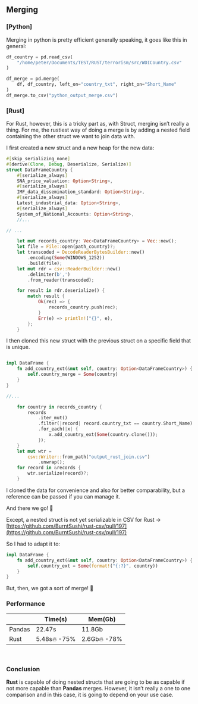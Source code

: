 ## Merging

### \[Python\]

Merging in python is pretty efficient generally speaking, it goes like this in general:

```python
df_country = pd.read_csv(
    "/home/peter/Documents/TEST/RUST/terrorism/src/WDICountry.csv"
)

df_merge = pd.merge(
    df, df_country, left_on="country_txt", right_on="Short_Name"
)
df_merge.to_csv("python_output_merge.csv")
```

### \[Rust\]

For Rust, however, this is a tricky part as, with Struct, merging isn’t really a thing. For me, the rustiest way of doing a merge is by adding a nested field containing the other struct we want to join data with.

I  first created a new struct and a new heap for the new data:

```rust
#[skip_serializing_none]
#[derive(Clone, Debug, Deserialize, Serialize)]
struct DataFrameCountry {
    #[serialize_always]
    SNA_price_valuation: Option<String>,
    #[serialize_always]
    IMF_data_dissemination_standard: Option<String>,
    #[serialize_always]
    Latest_industrial_data: Option<String>,
    #[serialize_always]
    System_of_National_Accounts: Option<String>,
    //...

// ...

    let mut records_country: Vec<DataFrameCountry> = Vec::new();
    let file = File::open(path_country)?;
    let transcoded = DecodeReaderBytesBuilder::new()
        .encoding(Some(WINDOWS_1252))
        .build(file);
    let mut rdr = csv::ReaderBuilder::new()
        .delimiter(b',')
        .from_reader(transcoded); 

    for result in rdr.deserialize() {
        match result {
            Ok(rec) => {
                records_country.push(rec);
            }
            Err(e) => println!("{}", e),
        };
    }
```

I then cloned this new struct with the previous struct on a specific field that is unique.

```rust

impl DataFrame {
    fn add_country_ext(&mut self, country: Option<DataFrameCountry>) {
        self.country_merge = Some(country)
    }
}

//...

    for country in records_country {
        records
            .iter_mut()
            .filter(|record| record.country_txt == country.Short_Name)
            .for_each(|x| {
                x.add_country_ext(Some(country.clone()));
            });
    }
    let mut wtr =
        csv::Writer::from_path("output_rust_join.csv")
            .unwrap();
    for record in &records {
        wtr.serialize(record)?;
    }
```

I cloned the data for convenience and also for better comparability, but a reference can be passed if you can manage it.

And there we go! 🚀

Except, a nested struct is not yet serializable in CSV for Rust -> [https://github.com/BurntSushi/rust-csv/pull/197](https://github.com/BurntSushi/rust-csv/pull/197)

So I had to adapt it to:

```rust
impl DataFrame {
    fn add_country_ext(&mut self, country: Option<DataFrameCountry>) {
        self.country_ext = Some(format!("{:?}", country))
    }
}
```

But, then, we got a sort of merge! 🚀

### Performance

| |Time\(s\) |Mem\(Gb\) |
| --- | --- | --- |
|Pandas |22.47s |11.8Gb |
|Rust |5.48s🔥 -75% |2.6Gb🔥 -78% |

‌

### **Conclusion**

**Rust** is capable of doing nested structs that are going to be as capable if not more capable than **Pandas** merges. However, it isn’t really a one to one comparison and in this case, it is going to depend on your use case.